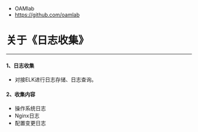 - OAMlab
- https://github.com/oamlab

# 关于《日志收集》

- ----------------------------

#### 1、日志收集
- 对接ELK进行日志存储、日志查询。

#### 2、收集内容
- 操作系统日志
- Nginx日志
- 配置变更日志
